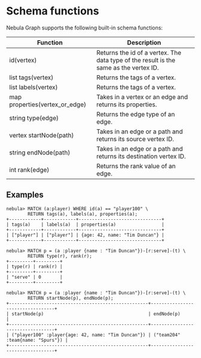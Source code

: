# Schema functions

Nebula Graph supports the following built-in schema functions:

Function| Description |
----  |  ----|
id(vertex) | Returns the id of a vertex. The data type of the result is the same as the vertex ID.
list tags(vertex) | Returns the tags of a vertex.
list labels(vertex) | Returns the tags of a vertex.
map properties(vertex_or_edge) | Takes in a vertex or an edge and returns its properties.
string type(edge) | Returns the edge type of an edge.
vertex startNode(path) | Takes in an edge or a path and returns its source vertex ID.
string endNode(path) | Takes in an edge or a path and returns its destination vertex ID.
int rank(edge) | Returns the rank value of an edge.

## Examples

```ngql
nebula> MATCH (a:player) WHERE id(a) == "player100" \
        RETURN tags(a), labels(a), properties(a);
+------------+------------+-------------------------------+
| tags(a)    | labels(a)  | properties(a)                 |
+------------+------------+-------------------------------+
| ["player"] | ["player"] | {age: 42, name: "Tim Duncan"} |
+------------+------------+-------------------------------+

nebula> MATCH p = (a :player {name : "Tim Duncan"})-[r:serve]-(t) \
        RETURN type(r), rank(r);
+---------+---------+
| type(r) | rank(r) |
+---------+---------+
| "serve" | 0       |
+---------+---------+

nebula> MATCH p = (a :player {name : "Tim Duncan"})-[r:serve]-(t) \
        RETURN startNode(p), endNode(p);
+----------------------------------------------------+----------------------------------+
| startNode(p)                                       | endNode(p)                       |
+----------------------------------------------------+----------------------------------+
| ("player100" :player{age: 42, name: "Tim Duncan"}) | ("team204" :team{name: "Spurs"}) |
+----------------------------------------------------+----------------------------------+
```